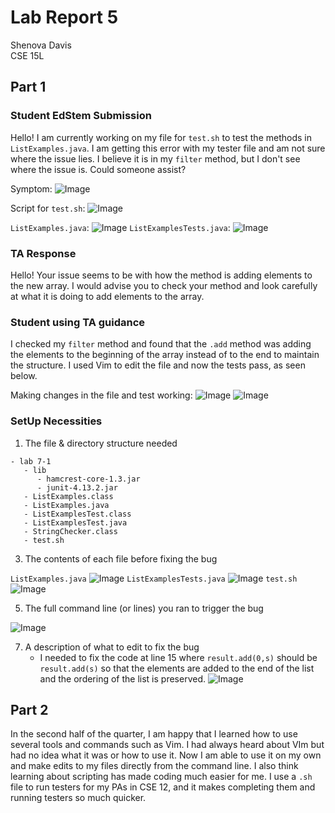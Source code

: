 # Lab Report 5

Shenova Davis  
CSE 15L

## Part 1 

### Student EdStem Submission 

Hello! I am currently working on my file for `test.sh` to test the methods in `ListExamples.java`. I am getting this error with my tester file and am not sure where the issue lies. I believe it is in my `filter` method, but I don't see where the issue is. Could someone assist?

Symptom: 
![Image](testFail.jpeg) 

Script for `test.sh`:
![Image](test.shfile.jpeg) 

`ListExamples.java`: 
![Image](beforeChange.jpeg) 
`ListExamplesTests.java`:
![Image](testerFile.jpeg) 

### TA Response

Hello! Your issue seems to be with how the method is adding elements to the new array. I would advise you to check your method and look carefully at what it is doing to add elements to the array. 

### Student using TA guidance

I checked my `filter` method and found that the `.add` method was adding the elements to the beginning of the array instead of to the end to maintain the structure. I used Vim to edit the file and now the tests pass, as seen below. 

Making changes in the file and test working:
![Image](makingChange.jpeg) 
![Image](testWorkings.jpeg) 

### SetUp Necessities

1. The file & directory structure needed
```
- lab 7-1
   - lib
      - hamcrest-core-1.3.jar
      - junit-4.13.2.jar
   - ListExamples.class
   - ListExamples.java
   - ListExamplesTest.class
   - ListExamplesTest.java
   - StringChecker.class
   - test.sh
```

3. The contents of each file before fixing the bug

`ListExamples.java`
![Image](beforeChange.jpeg) 
`ListExamplesTests.java`
![Image](testerFile.jpeg)
`test.sh`
![Image](test.shfile.jpeg) 

5. The full command line (or lines) you ran to trigger the bug
   
![Image](testFail.jpeg) 

7. A description of what to edit to fix the bug
   - I needed to fix the code at line 15 where `result.add(0,s)` should be `result.add(s)` so that the elements are added to the end of the list and the ordering of the list is preserved.
![Image](makingChange.jpeg) 

## Part 2

In the second half of the quarter, I am happy that I learned how to use several tools and commands such as Vim. I had always heard about VIm but had no idea what it was or how to use it. Now I am able to use it on my own and make edits to my files directly from the command line. I also think learning about scripting has made coding much easier for me. I use a `.sh` file to run testers for my PAs in CSE 12, and it makes completing them and running testers so much quicker. 
